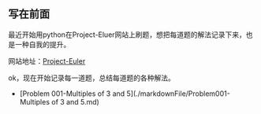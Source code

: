 ## 写在前面
最近开始用python在Project-Eluer网站上刷题，想把每道题的解法记录下来，也是一种自我的提升。

网站地址：[Project-Euler](https://projecteuler.net/)

ok，现在开始记录每一道题，总结每道题的各种解法。

* [Problem 001-Multiples of 3 and 5](./markdownFile/Problem001-Multiples of 3 and 5.md)
